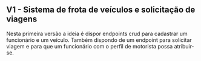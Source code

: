 ## V1 - Sistema de frota de veículos e solicitação de viagens


Nesta primeira versão a ideia é dispor endpoints crud para cadastrar um funcionário e um veículo. Também dispondo de um 
endpoint para solicitar viagem e para que um funcionário com o perfil de motorista possa atribuir-se. 